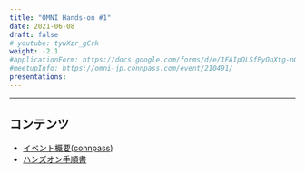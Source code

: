 ```yaml
---
title: "OMNI Hands-on #1"
date: 2021-06-08
draft: false
# youtube: tywXzr_gCrk
weight: -2.1
#applicationForm: https://docs.google.com/forms/d/e/1FAIpQLSfPyOnXtg-nGFLD7H0tIMLD2J00URC0J9-IlwVmhCu_qU48hw/viewform
#meetupInfo: https://omni-jp.connpass.com/event/210491/
presentations:
---
```


------

## コンテンツ

* [イベント概要(connpass)](https://omni-jp.connpass.com/event/210491/)
* [ハンズオン手順書](https://github.com/omni-jp/oai-test-docker-image)


